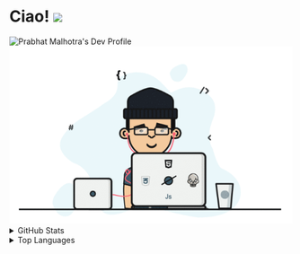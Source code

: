 # Ciao! <img src="https://raw.githubusercontent.com/MartinHeinz/MartinHeinz/master/wave.gif" width="30px">

<img src="https://d2fltix0v2e0sb.cloudfront.net/dev-badge.svg" alt="Prabhat Malhotra's Dev Profile" width="100px"/>
<img src="https://raw.githubusercontent.com/malhotra1432/malhotra1432/master/assets/devs.gif" width="1000px">

<details>
  <summary>
    GitHub Stats
  </summary>
  <a href="https://github.com/malhotra1432/github-readme-stats">
    <img src="https://github-readme-stats.vercel.app/api?username=malhotra1432&show_icons=true&theme=cobalt" alt="Prabhat Malhotra's GitHub Stats"/>
  </a>
</details>

<details>
  <summary>
    Top Languages
  </summary>
  <a href="https://github.com/malhotra1432/github-readme-stats">
    <img src="https://github-readme-stats.vercel.app/api/top-langs/?username=malhotra1432&layout=compact&theme=cobalt&langs_count=10" alt="Prabhat Malhotra's GitHub Top Languages"/>
  </a>
</details>

<!--
Here are some ideas to get you started:

- 🔭 I’m currently working on ...
- 🌱 I’m currently learning ...
- 👯 I’m looking to collaborate on ...
- 🤔 I’m looking for help with ...
- 💬 Ask me about ...
- 📫 How to reach me: ...
- 😄 Pronouns: ...
- ⚡ Fun fact: ...
-->
